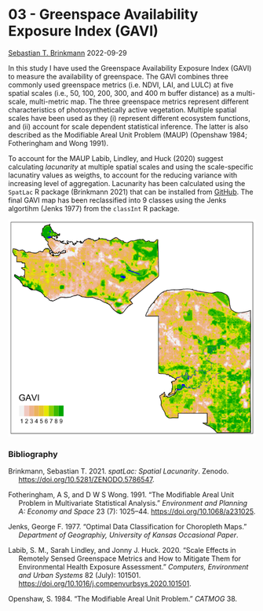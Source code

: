 03 - Greenspace Availability Exposure Index (GAVI)
================
[Sebastian T. Brinkmann](https://orcid.org/0000-0001-9835-7347)
2022-09-29

In this study I have used the Greenspace Availability Exposure Index
(GAVI) to measure the availability of greenspace. The GAVI combines
three commonly used greenspace metrics (i.e. NDVI, LAI, and LULC) at
five spatial scales (i.e., 50, 100, 200, 300, and 400 m buffer distance)
as a multi-scale, multi-metric map. The three greenspace metrics
represent different characteristics of photosynthetically active
vegetation. Multiple spatial scales have been used as they (i) represent
different ecosystem functions, and (ii) account for scale dependent
statistical inference. The latter is also described as the Modifiable
Areal Unit Problem (MAUP) (Openshaw 1984; Fotheringham and Wong 1991).

To account for the MAUP Labib, Lindley, and Huck (2020) suggest
calculating *lacunarity* at multiple spatial scales and using the
scale-specific lacunatiry values as weigths, to account for the reducing
variance with increasing level of aggregation. Lacunarity has been
calculated using the `SpatLac` R package (Brinkmann 2021) that can be
installed from [GitHub](https://github.com/STBrinkmann/spatLac). The
final GAVI map has been reclassified into 9 classes using the Jenks
algortihm (Jenks 1977) from the `classInt` R package.

<img src="A_GAVI.svg" style="width:159mm" />

### Bibliography

<div id="refs" class="references csl-bib-body hanging-indent">

<div id="ref-brinkmann2021" class="csl-entry">

Brinkmann, Sebastian T. 2021. *spatLac: Spatial Lacunarity*. Zenodo.
<https://doi.org/10.5281/ZENODO.5786547>.

</div>

<div id="ref-fotheringham1991" class="csl-entry">

Fotheringham, A S, and D W S Wong. 1991. “The Modifiable Areal Unit
Problem in Multivariate Statistical Analysis.” *Environment and Planning
A: Economy and Space* 23 (7): 1025–44.
<https://doi.org/10.1068/a231025>.

</div>

<div id="ref-jenks1977optimal" class="csl-entry">

Jenks, George F. 1977. “Optimal Data Classification for Choropleth
Maps.” *Department of Geographiy, University of Kansas Occasional
Paper*.

</div>

<div id="ref-labib2020a_lacunarity" class="csl-entry">

Labib, S. M., Sarah Lindley, and Jonny J. Huck. 2020. “Scale Effects in
Remotely Sensed Greenspace Metrics and How to Mitigate Them for
Environmental Health Exposure Assessment.” *Computers, Environment and
Urban Systems* 82 (July): 101501.
<https://doi.org/10.1016/j.compenvurbsys.2020.101501>.

</div>

<div id="ref-openshaw1984" class="csl-entry">

Openshaw, S. 1984. “The Modifiable Areal Unit Problem.” *CATMOG* 38.

</div>

</div>

